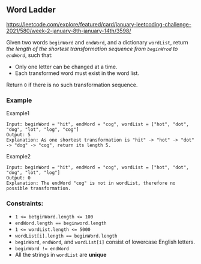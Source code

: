 ## Word Ladder
https://leetcode.com/explore/featured/card/january-leetcoding-challenge-2021/580/week-2-january-8th-january-14th/3598/

Given two words `beginWord` and `endWord`, and a dictionary `wordList`, return *the length of the shortest transformation sequence from `beginWrod` to `endWord`*, such that:
- Only one letter can be changed at a time.
- Each transformed word must exist in the word list.

Return `0` if there is no such transformation sequence.

### Example
Example1
```
Input: beginWord = "hit", endWord = "cog", wordList = ["hot", "dot", "dog", "lot", "log", "cog"]
Output: 5
Explanation: As one shortest transformation is "hit" -> "hot" -> "dot" -> "dog" -> "cog", return its length 5.
```

Example2
```
Input: beginWord = "hit", endWord = "cog", wordList = ["hot", "dot", "dog", "lot", "log"]
Output: 0
Explanation: The endWord "cog" is not in wordList, therefore no possible transformation.
```

### Constraints:
- `1 <= betginWord.length <= 100`
- `endWord.length == beginword.length`
- `1 <= wordList.length <= 5000`
- `wordList[i].length == beginWord.length`
- `beginWord`, `endWord`, and `wordList[i]` consist of lowercase English letters.
- `beginWord != endWord`
- All the strings in `wordList` are **unique**
